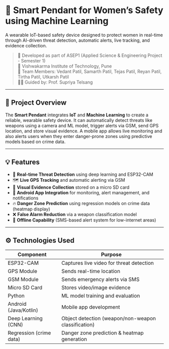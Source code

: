 # 🔐 Smart Pendant for Women’s Safety using Machine Learning

A wearable IoT-based safety device designed to protect women in real-time through AI-driven threat detection, automatic alerts, live tracking, and evidence collection.

> 📍 Developed as part of ASEP1 (Applied Science & Engineering Project - Semester 1)  
> 🏫 Vishwakarma Institute of Technology, Pune  
> 👥 Team Members: Vedant Patil, Samarth Patil, Tejas Patil, Reyan Patil, Tirtha Patil, Utkarsh Patil  
> 👩‍🏫 Guided by: Prof. Supriya Telsang

---

## 🧠 Project Overview

The **Smart Pendant** integrates **IoT** and **Machine Learning** to create a reliable, wearable safety device. It can automatically detect threats like weapons using a camera and ML model, trigger alerts via GSM, send GPS location, and store visual evidence. A mobile app allows live monitoring and also alerts users when they enter danger-prone zones using predictive models based on crime data.

---

## 💡 Features

- 🚨 **Real-time Threat Detection** using deep learning and ESP32-CAM
- 🗺️ **Live GPS Tracking** and automatic alerting via GSM
- 🎥 **Visual Evidence Collection** stored on a micro SD card
- 📱 **Android App Integration** for monitoring, alert management, and notifications
- 🔥 **Danger Zone Prediction** using regression models on crime data (heatmap display)
- ❌ **False Alarm Reduction** via a weapon classification model
- 🔐 **Offline Capability** (SMS-based alert system for low-internet areas)

---

## ⚙️ Technologies Used

| Component | Purpose |
|----------|---------|
| ESP32-CAM | Captures live video for threat detection |
| GPS Module | Sends real-time location |
| GSM Module | Sends emergency alerts via SMS |
| Micro SD Card | Stores video/image evidence |
| Python | ML model training and evaluation |
| Android (Java/Kotlin) | Mobile app development |
| Deep Learning (CNN) | Object detection (weapon/non-weapon classification) |
| Regression (crime data) | Danger zone prediction & heatmap generation |


